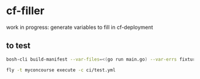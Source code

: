 # cf-filler

work in progress: generate variables to fill in cf-deployment


## to test
```bash
bosh-cli build-manifest --var-files=<(go run main.go) --var-errs fixtures/cf-deployment/cf-deployment.yml
```

```bash
fly -t myconcourse execute -c ci/test.yml
```
